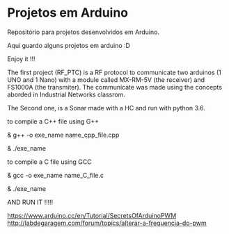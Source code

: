 # Projetos em Arduino

Repositório para projetos desenvolvidos em Arduino.

Aqui guardo alguns projetos em arduino :D 

Enjoy it !!!


The first project (RF_PTC) is a RF protocol to communicate two arduinos (1 UNO and 1 Nano) with a module called MX-RM-5V (the receiver) and FS1000A (the transmiter). The communicate was made using the concepts aborded in Industrial Networks classrom.

The Second one, is a Sonar made with a HC and run with python 3.6.



to compile a C++ file using G++ 


& g++ -o exe_name name_cpp_file.cpp 

& ./exe_name


to compile a C file using GCC

& gcc -o exe_name name_C_file.c

& ./exe_name


AND RUN IT !!!!!

https://www.arduino.cc/en/Tutorial/SecretsOfArduinoPWM
http://labdegaragem.com/forum/topics/alterar-a-frequencia-do-pwm
